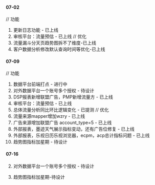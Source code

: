 #### 07-02
// 功能
1. 更新日志功能 - 已上线
2. 审核平台：流量预估 - 已上线
// 优化
1. 流量漏斗分天页趋势图拆不了维度-已上线
2. 客户数据分析修改默认查询时间等优化-已上线

#### 07-09
// 功能
1. 数据平台前端打点 - 进行中
2. 对外数据平台一个账号多个授权 - 待设计
3. DSP报表新增联盟广告，PMP新增流量方 - 已上线
4. 审核平台：流量预估 - 已上线
5. 总体流量分析同比环比逻辑变化 - 已提测
// 优化
1. 流量来源mapper增加wzry - 已上线
2. 广告来源增加联盟广告 account_type=5 - 已上线
3. 外部报表，墨迹天气展示指标变动，还有广告位修复 - 已上线
4. 外部报表，乐视日历乐视浏览器，ecpm，acp总计指标问题 - 已上线
5. 趋势图指标加星期 - 待设计

#### 07-16

2. 对外数据平台一个账号多个授权 - 待设计

6. 趋势图指标加星期-待设计